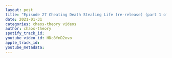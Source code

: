 ```yaml
---
layout: post
title: "Episode 27 Cheating Death Stealing Life (re-release) (part 1 of 4)"
date: 2021-01-31
categories: chaos-theory videos
author: chaos-theory
spotify_track_id: 
youtube_video_id: HDc8YnD2ovo
apple_track_id: 
youtube_metadata: 
---
```

